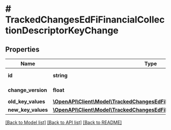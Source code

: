 # # TrackedChangesEdFiFinancialCollectionDescriptorKeyChange

## Properties

Name | Type | Description | Notes
------------ | ------------- | ------------- | -------------
**id** | **string** | Resource identifier | [optional]
**change_version** | **float** | Change version | [optional]
**old_key_values** | [**\OpenAPI\Client\Model\TrackedChangesEdFiFinancialCollectionDescriptorKey**](TrackedChangesEdFiFinancialCollectionDescriptorKey.md) |  | [optional]
**new_key_values** | [**\OpenAPI\Client\Model\TrackedChangesEdFiFinancialCollectionDescriptorKey**](TrackedChangesEdFiFinancialCollectionDescriptorKey.md) |  | [optional]

[[Back to Model list]](../../README.md#models) [[Back to API list]](../../README.md#endpoints) [[Back to README]](../../README.md)
